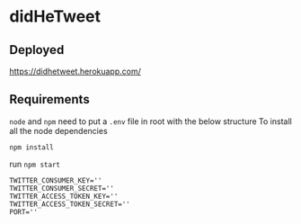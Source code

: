 # didHeTweet

## Deployed
https://didhetweet.herokuapp.com/

## Requirements
`node` and `npm`
need to put a `.env` file in root with the below structure
To install all the node dependencies
```
npm install
```
run `npm start`
```
TWITTER_CONSUMER_KEY=''
TWITTER_CONSUMER_SECRET=''
TWITTER_ACCESS_TOKEN_KEY=''
TWITTER_ACCESS_TOKEN_SECRET=''
PORT=''
```
